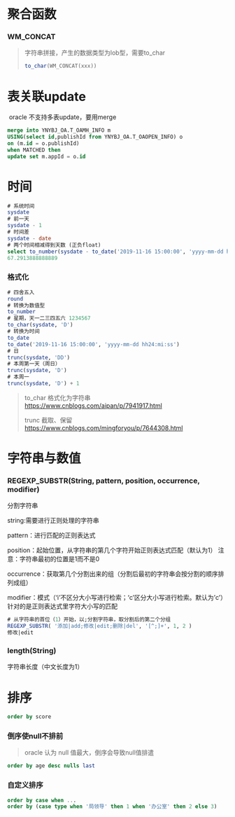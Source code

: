 # 聚合函数

### WM_CONCAT

> 字符串拼接，产生的数据类型为lob型，需要to_char
>
> ```sql
> to_char(WM_CONCAT(xxx))
> ```



# 表关联update

​	oracle 不支持多表update，要用merge

```sql
merge into YNYBJ_OA.T_OAMH_INFO m 
USING(select id,publishId from YNYBJ_OA.T_OAOPEN_INFO) o 
on (m.id = o.publishId) 
when MATCHED then 
update set m.appId = o.id
```

# 时间

```sql
# 系统时间
sysdate
# 前一天
sysdate - 1
# 时间差
sysdate - date
# 两个时间相减得到天数 (正负float)
select to_number(sysdate - to_date('2019-11-16 15:00:00', 'yyyy-mm-dd hh24:mi:ss')) * 24 from dual;
67.2913888888889
```

### 格式化

```sql
# 四舍五入
round
# 转换为数值型
to_number
# 星期，天一二三四五六 1234567
to_char(sysdate, 'D') 
# 转换为时间 
to_date 
to_date('2019-11-16 15:00:00', 'yyyy-mm-dd hh24:mi:ss')
# 日
trunc(sysdate, 'DD')
# 本周第一天（周日）
trunc(sysdate, 'D')
# 本周一
trunc(sysdate, 'D') + 1
```

> to_char 格式化为字符串 https://www.cnblogs.com/aipan/p/7941917.html
>
> trunc 截取、保留 https://www.cnblogs.com/mingforyou/p/7644308.html

# 字符串与数值

### REGEXP_SUBSTR(String, pattern, position, occurrence, modifier)

分割字符串

string:需要进行正则处理的字符串

pattern：进行匹配的正则表达式

position：起始位置，从字符串的第几个字符开始正则表达式匹配（默认为1） 注意：字符串最初的位置是1而不是0

occurrence：获取第几个分割出来的组（分割后最初的字符串会按分割的顺序排列成组）

modifier：模式（‘i’不区分大小写进行检索；‘c’区分大小写进行检索。默认为’c’）针对的是正则表达式里字符大小写的匹配
		

```sql
# 从字符串的首位（1）开始，以;分割字符串，取分割后的第二个分组
REGEXP_SUBSTR( '添加|add;修改|edit;删除|del', '[^;]+', 1, 2 )
修改|edit
```
### length(String)

字符串长度（中文长度为1）


# 排序

```sql
order by score
```

### 倒序使null不排前

> oracle 认为 null 值最大，倒序会导致null值排遣

```sql
order by age desc nulls last
```

### 自定义排序

```sql
order by case when ...
order by (case type when '局领导' then 1 when '办公室' then 2 else 3)
```

